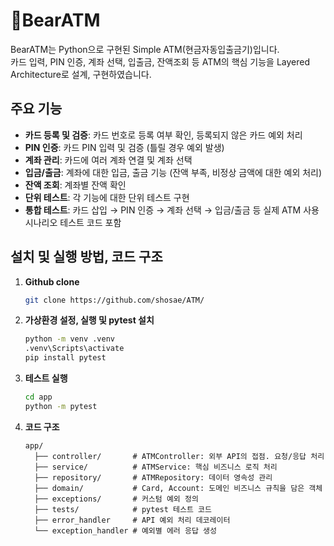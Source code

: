 # 🐾BearATM

BearATM는 Python으로 구현된 Simple ATM(현금자동입출금기)입니다.<br>
카드 입력, PIN 인증, 계좌 선택, 입출금, 잔액조회 등 ATM의 핵심 기능을 Layered Architecture로 설계, 구현하였습니다.

## 주요 기능

- **카드 등록 및 검증**: 카드 번호로 등록 여부 확인, 등록되지 않은 카드 예외 처리
- **PIN 인증**: 카드 PIN 입력 및 검증 (틀릴 경우 예외 발생)
- **계좌 관리**: 카드에 여러 계좌 연결 및 계좌 선택
- **입금/출금**: 계좌에 대한 입금, 출금 기능 (잔액 부족, 비정상 금액에 대한 예외 처리)
- **잔액 조회**: 계좌별 잔액 확인
- **단위 테스트**: 각 기능에 대한 단위 테스트 구현
- **통합 테스트**: 카드 삽입 → PIN 인증 → 계좌 선택 → 입금/출금 등 실제 ATM 사용 시나리오 테스트 코드 포함

## 설치 및 실행 방법, 코드 구조

1. **Github clone**
    ```bash
    git clone https://github.com/shosae/ATM/
    ```
2. **가상환경 설정, 실행 및 pytest 설치**
    ```bash
    python -m venv .venv
    .venv\Scripts\activate
    pip install pytest
    ```
3. **테스트 실행**
    ```bash
    cd app
    python -m pytest
    ```

4. **코드 구조**
    ```
    app/
      ├── controller/       # ATMController: 외부 API의 접점. 요청/응답 처리
      ├── service/          # ATMService: 핵심 비즈니스 로직 처리
      ├── repository/       # ATMRepository: 데이터 영속성 관리
      ├── domain/           # Card, Account: 도메인 비즈니스 규칙을 담은 객체
      ├── exceptions/       # 커스텀 예외 정의
      ├── tests/            # pytest 테스트 코드
      ├── error_handler     # API 예외 처리 데코레이터
      └── exception_handler # 예외별 에러 응답 생성

    ```
